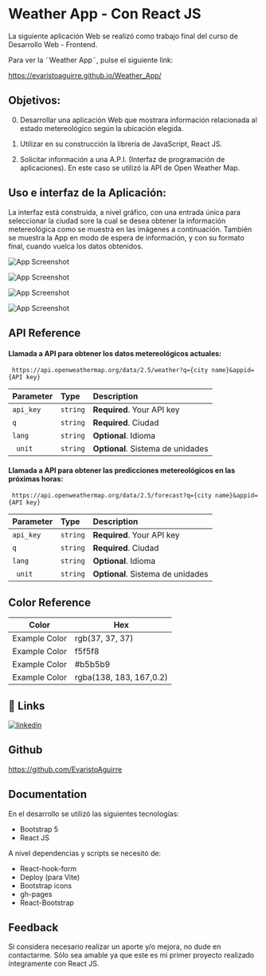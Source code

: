 
# Weather App - Con React JS

La siguiente aplicación Web se realizó como trabajo final del curso de Desarrollo Web - Frontend.

Para ver la ¨Weather App¨, pulse el siguiente link:

https://evaristoaguirre.github.io/Weather_App/

## Objetivos:

0) Desarrollar una aplicación Web que mostrara información relacionada al estado metereológico según la ubicación elegida.

1) Utilizar en su construcción la librería de JavaScript, React JS. 

2) Solicitar información a una A.P.I. (Interfaz de programación de aplicaciones). En este caso se utilizó la API de Open Weather Map. 
## Uso e interfaz de la Aplicación:

La interfaz está construida, a nivel gráfico, con una entrada única para seleccionar la ciudad sore la cual se desea obtener la información metereológica como se muestra en las imágenes a continuación. También se muestra la App en modo de espera de información, y con su formato final, cuando vuelca los datos obtenidos.



![App Screenshot](https://drive.google.com/file/d/11cRATSLGjLZSwztBpvXM-ZnlKTSFSZgy/view?usp=sharing)

![App Screenshot](https://drive.google.com/file/d/1lBl1OZVYoYS2VXi1v6km1x1BDTlJ_dCJ/view?usp=sharing)

![App Screenshot](https://drive.google.com/file/d/1PVYqmqupi4IoW-Ahg7tGZ_x2Rrcu_8vH/view?usp=sharing)

![App Screenshot](https://drive.google.com/file/d/1FAJoHa3muMLde0rmYKmAc1E30v9so6tC/view?usp=sharing)



## API Reference

#### Llamada a API para obtener los datos metereológicos actuales:

```http
 https://api.openweathermap.org/data/2.5/weather?q={city name}&appid={API key}
```

| Parameter | Type     | Description                |
| :-------- | :------- | :------------------------- |
| `api_key` | `string` | **Required**. Your API key |
| `q`      | `string` | **Required**. Ciudad|
| `lang`     | `string` | **Optional**. Idioma |
| ` unit`      | `string` | **Optional**. Sistema de unidades |

#### Llamada a API para obtener las predicciones metereológicos en las próximas horas:

```http
 https://api.openweathermap.org/data/2.5/forecast?q={city name}&appid={API key}
```

| Parameter | Type     | Description                |
| :-------- | :------- | :------------------------- |
| `api_key` | `string` | **Required**. Your API key |
| `q`      | `string` | **Required**. Ciudad|
| `lang`     | `string` | **Optional**. Idioma |
| ` unit`      | `string` | **Optional**. Sistema de unidades |


## Color Reference

| Color             | Hex                                                                |
| ----------------- | ------------------------------------------------------------------ |
| Example Color | rgb(37, 37, 37)|
| Example Color | f5f5f8
| Example Color | #b5b5b9|
| Example Color | rgba(138, 183, 167,0.2)



## 🔗 Links
[![linkedin](https://img.shields.io/badge/linkedin-0A66C2?style=for-the-badge&logo=linkedin&logoColor=white)](https://www.linkedin.com/in/evaristo-aguirre/)



## Github
https://github.com/EvaristoAguirre



## Documentation

En el desarrollo se utilizó las siguientes tecnologías:

- Bootstrap 5
- React JS

A nivel dependencias y scripts se necesitó de:

- React-hook-form
- Deploy (para Vite)
- Bootstrap icons
- gh-pages
- React-Bootstrap


## Feedback

Si considera necesario realizar un aporte y/o mejora, no dude en contactarme. Sólo sea amable ya que este es mi primer proyecto realizado íntegramente con React JS.
